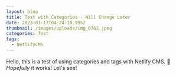 ```yaml
---
layout: blog
title: Test with Categories - Will Change Later
date: 2023-01-17T04:24:10.995Z
thumbnail: /images/uploads/img_0762.jpeg
categories: Test
tags:
  - NetlifyCMS
---
```

H﻿ello, this is a test of using categories and tags with Netlify CMS. :tada: *Hopefully* it works! Let's see!